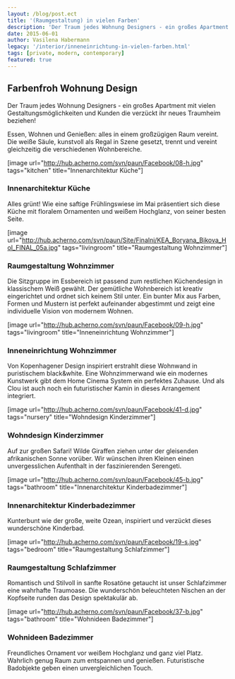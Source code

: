 ```yaml
---
layout: /blog/post.ect
title: '(Raumgestaltung) in vielen Farben'
description: 'Der Traum jedes Wohnung Designers - ein großes Apartment mit vielen Gestaltungsmöglichkeiten und Kunden die verzückt ihr neues Traumheim beziehen!'
date: 2015-06-01
author: Vasilena Habermann
legacy: '/interior/inneneinrichtung-in-vielen-farben.html'
tags: [private, modern, contemporary]
featured: true
---
```

## Farbenfroh **Wohnung Design**
Der Traum jedes Wohnung Designers -  ein großes Apartment mit vielen Gestaltungsmöglichkeiten und Kunden die verzückt ihr neues Traumheim beziehen!

Essen, Wohnen und Genießen:  alles in einem großzügigen Raum vereint. Die weiße Säule, kunstvoll als Regal in Szene gesetzt, trennt und vereint  gleichzeitig die verschiedenen Wohnbereiche.

[image url="http://hub.acherno.com/svn/paun/Facebook/08-h.jpg" tags="kitchen" title="Innenarchitektur Küche"]
### Innenarchitektur **Küche**

Alles grünt! Wie eine saftige Frühlingswiese im Mai präsentiert sich diese Küche mit floralem Ornamenten und weißem Hochglanz, von seiner besten Seite. 

[image url="http://hub.acherno.com/svn/paun/Site/Finalni/KEA_Boryana_Bikova_Hol_FINAL_05a.jpg" tags="livingroom" title="Raumgestaltung Wohnzimmer"]
### Raumgestaltung **Wohnzimmer**

Die Sitzgruppe im Essbereich ist passend zum restlichen Küchendesign in klassischem Weiß gewählt. Der gemütliche Wohnbereich  ist kreativ eingerichtet und ordnet sich keinem Stil unter. Ein bunter Mix aus Farben, Formen und Mustern ist perfekt aufeinander abgestimmt und zeigt eine individuelle Vision von modernem Wohnen.

[image url="http://hub.acherno.com/svn/paun/Facebook/09-h.jpg" tags="livingroom" title="Inneneinrichtung Wohnzimmer"]
### Inneneinrichtung **Wohnzimmer**

Von Kopenhagener Design inspiriert erstrahlt diese Wohnwand in puristischem black&white. Eine Wohnzimmerwand wie ein modernes Kunstwerk gibt dem  Home Cinema System ein perfektes Zuhause. Und als Clou ist auch noch ein futuristischer Kamin in dieses Arrangement integriert. 

[image url="http://hub.acherno.com/svn/paun/Facebook/41-d.jpg" tags="nursery" title="Wohndesign Kinderzimmer"]
### Wohndesign **Kinderzimmer**

 Auf zur großen  Safari! Wilde Giraffen ziehen unter der gleisenden afrikanischen Sonne vorüber. Wir wünschen ihren Kleinen einen unvergesslichen Aufenthalt in der faszinierenden Serengeti.

[image url="http://hub.acherno.com/svn/paun/Facebook/45-b.jpg" tags="bathroom" title="Innenarchitektur Kinderbadezimmer"]
### Innenarchitektur **Kinderbadezimmer**

Kunterbunt wie der große, weite Ozean, inspiriert und verzückt dieses wunderschöne Kinderbad.

[image url="http://hub.acherno.com/svn/paun/Facebook/19-s.jpg" tags="bedroom" title="Raumgestaltung Schlafzimmer"]
### Raumgestaltung **Schlafzimmer**

Romantisch und Stilvoll in sanfte Rosatöne getaucht  ist unser Schlafzimmer eine wahrhafte Traumoase. Die wunderschön beleuchteten Nischen an der Kopfseite runden das Design spektakulär ab.

[image url="http://hub.acherno.com/svn/paun/Facebook/37-b.jpg" tags="bathroom" title="Wohnideen Badezimmer"]
### Wohnideen **Badezimmer**

Freundliches Ornament vor weißem Hochglanz und ganz viel Platz. Wahrlich genug Raum zum entspannen und genießen. Futuristische Badobjekte geben einen unvergleichlichen Touch.